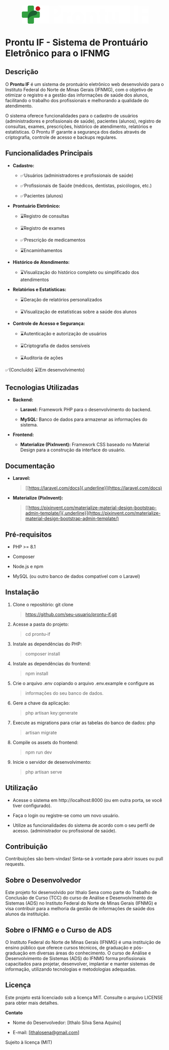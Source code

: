<p align="center" text ><a href="" target="_blank"><img src="https://github.com/ithalosena/proj-prontuario-eletronio-laravel-materializer/blob/main/public/assets/img/branding/logo-text.png?raw=true" width="400" alt="Prontu IF Logo"></a></p>

# **Prontu IF - Sistema de Prontuário Eletrônico para o IFNMG**

## **Descrição**

O **Prontu IF** é um sistema de prontuário eletrônico web desenvolvido
para o Instituto Federal do Norte de Minas Gerais (IFNMG), com o
objetivo de otimizar o registro e a gestão das informações de saúde dos
alunos, facilitando o trabalho dos profissionais e melhorando a
qualidade do atendimento.

O sistema oferece funcionalidades para o cadastro de usuários
(administradores e profissionais de saúde), pacientes (alunos), registro
de consultas, exames, prescrições, histórico de atendimento, relatórios
e estatísticas. O Prontu IF garante a segurança dos dados através de
criptografia, controle de acesso e backups regulares.

## **Funcionalidades Principais**

- **Cadastro:**

  - ✅Usuários (administradores e profissionais de saúde)

  - ✅Profissionais de Saúde (médicos, dentistas, psicólogos, etc.)

  - ✅Pacientes (alunos)

- **Prontuário Eletrônico:**

  - ⌛Registro de consultas

  - ⌛Registro de exames

  - ✅Prescrição de medicamentos

  - ⌛Encaminhamentos

- **Histórico de Atendimento:**

  - ⌛Visualização do histórico completo ou simplificado dos atendimentos

- **Relatórios e Estatísticas:**

  - ⌛Geração de relatórios personalizados

  - ⌛Visualização de estatísticas sobre a saúde dos alunos

- **Controle de Acesso e Segurança:**

  - ⌛Autenticação e autorização de usuários

  - ⌛Criptografia de dados sensíveis

  - ⌛Auditoria de ações

✅(Concluído) ⌛(Em desenvolvimento)

## **Tecnologias Utilizadas**

- **Backend:**

  - **Laravel:** Framework PHP para o desenvolvimento do backend.

  - **MySQL:** Banco de dados para armazenar as informações do sistema.

- **Frontend:**

  - **Materialize (PixInvent):** Framework CSS baseado no Material Design para a construção da interface do usuário.

## **Documentação**

- **Laravel:**

  > [[https://laravel.com/docs]{.underline}](https://laravel.com/docs)

- **Materialize (PixInvent):**
  > [[https://pixinvent.com/materialize-material-design-bootstrap-admin-template/]{.underline}](https://pixinvent.com/materialize-material-design-bootstrap-admin-template/)

## **Pré-requisitos**

- PHP \>= 8.1

- Composer

- Node.js e npm

- MySQL (ou outro banco de dados compatível com o Laravel)

## **Instalação**

1.  Clone o repositório: git clone

    > https://github.com/seu-usuario/prontu-if.git

2.  Acesse a pasta do projeto:

    > cd prontu-if

3.  Instale as dependências do PHP:

    > composer install

4.  Instale as dependências do frontend:

    > npm install

5.  Crie o arquivo .env copiando o arquivo .env.example e configure as

    > informações do seu banco de dados.

6.  Gere a chave da aplicação:

    > php artisan key:generate

7.  Execute as migrations para criar as tabelas do banco de dados: php

    > artisan migrate

8.  Compile os assets do frontend:

    > npm run dev

9.  Inicie o servidor de desenvolvimento:
    > php artisan serve

## **Utilização**

- Acesse o sistema em http://localhost:8000
  (ou em outra porta, se você tiver configurado).

- Faça o login ou registre-se como um novo usuário.

- Utilize as funcionalidades do sistema de acordo com o seu perfil de acesso.
  (administrador ou profissional de saúde).

## **Contribuição**

Contribuições são bem-vindas! Sinta-se à vontade para abrir issues ou
pull requests.

## **Sobre o Desenvolvedor**

Este projeto foi desenvolvido por Ithalo Sena como parte do Trabalho de
Conclusão de Curso (TCC) do curso de Análise e Desenvolvimento de
Sistemas (ADS) no Instituto Federal do Norte de Minas Gerais (IFNMG) e
visa contribuir para a melhoria da gestão de informações de saúde dos
alunos da instituição.

## **Sobre o IFNMG e o Curso de ADS**

O Instituto Federal do Norte de Minas Gerais (IFNMG) é uma instituição
de ensino público que oferece cursos técnicos, de graduação e
pós-graduação em diversas áreas do conhecimento. O curso de Análise e
Desenvolvimento de Sistemas (ADS) do IFNMG forma profissionais
capacitados para projetar, desenvolver, implantar e manter sistemas de
informação, utilizando tecnologias e metodologias adequadas.

## **Licença**

Este projeto está licenciado sob a licença MIT. Consulte o arquivo
LICENSE para obter mais detalhes.

**Contato**

- Nome do Desenvolvedor: \[Ithalo Silva Sena Aquino\]

- E-mail: \[ithalosena@gmail.com\]

Sujeito à licença (MIT)
